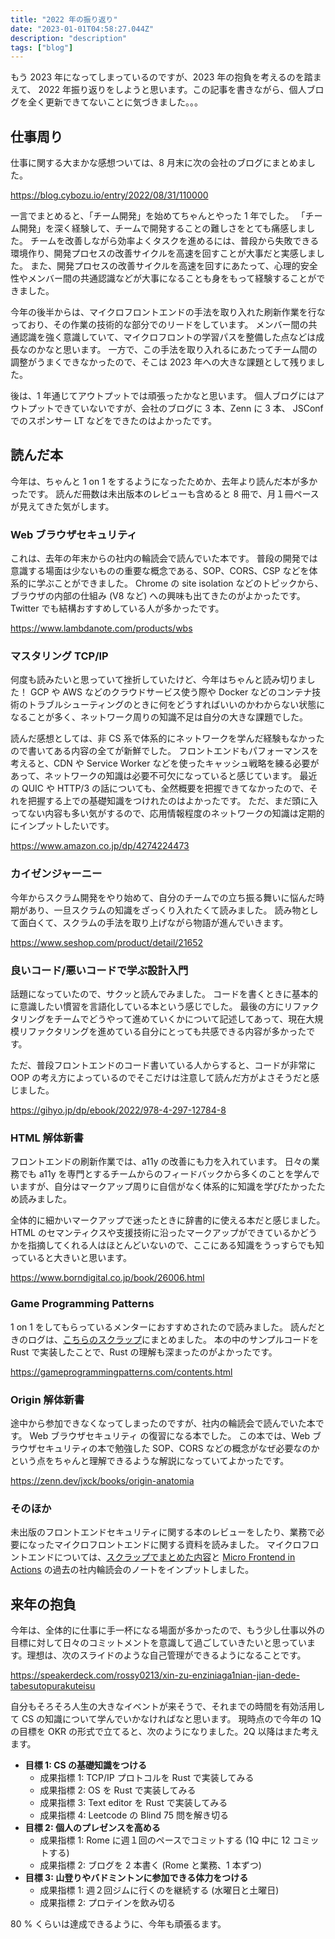 ```yaml
---
title: "2022 年の振り返り"
date: "2023-01-01T04:58:27.044Z"
description: "description"
tags: ["blog"]
---
```


もう 2023 年になってしまっているのですが、2023 年の抱負を考えるのを踏まえて、 2022 年振り返りをしようと思います。この記事を書きながら、個人ブログを全く更新できてないことに気づきました。。。

## 仕事周り

仕事に関する大まかな感想ついては、8 月末に次の会社のブログにまとめました。

https://blog.cybozu.io/entry/2022/08/31/110000

一言でまとめると、「チーム開発」を始めてちゃんとやった 1 年でした。
「チーム開発」を深く経験して、チームで開発することの難しさをとても痛感しました。
チームを改善しながら効率よくタスクを進めるには、普段から失敗できる環境作り、開発プロセスの改善サイクルを高速を回すことが大事だと実感しました。
また、開発プロセスの改善サイクルを高速を回すにあたって、心理的安全性やメンバー間の共通認識などが大事になることも身をもって経験することができました。

今年の後半からは、マイクロフロントエンドの手法を取り入れた刷新作業を行なっており、その作業の技術的な部分でのリードをしています。
メンバー間の共通認識を強く意識していて、マイクロフロントの学習パスを整備した点などは成長なのかなと思います。
一方で、この手法を取り入れるにあたってチーム間の調整がうまくできなかったので、そこは 2023 年への大きな課題として残りました。

後は、1 年通じてアウトプットでは頑張ったかなと思います。
個人ブログにはアウトプットできていないですが、会社のブログに 3 本、Zenn に 3 本、 JSConf でのスポンサー LT などをできたのはよかったです。

## 読んだ本

今年は、ちゃんと 1 on 1 をするようになったためか、去年より読んだ本が多かったです。
読んだ冊数は未出版本のレビューも含めると 8 冊で、月１冊ペースが見えてきた気がします。

### Web ブラウザセキュリティ

これは、去年の年末からの社内の輪読会で読んでいた本です。
普段の開発では意識する場面は少ないものの重要な概念である、SOP、CORS、CSP などを体系的に学ぶことができました。
Chrome の site isolation などのトピックから、ブラウザの内部の仕組み (V8 など) への興味も出てきたのがよかったです。
Twitter でも結構おすすめしている人が多かったです。

https://www.lambdanote.com/products/wbs

### マスタリング TCP/IP

何度も読みたいと思っていて挫折していたけど、今年はちゃんと読み切りました！
GCP や AWS などのクラウドサービス使う際や Docker などのコンテナ技術のトラブルシューティングのときに何をどうすればいいのかわからない状態になることが多く、ネットワーク周りの知識不足は自分の大きな課題でした。

読んだ感想としては、非 CS 系で体系的にネットワークを学んだ経験もなかったので書いてある内容の全てが新鮮でした。
フロントエンドもパフォーマンスを考えると、CDN や Service Worker などを使ったキャッシュ戦略を練る必要があって、ネットワークの知識は必要不可欠になっていると感じています。
最近の QUIC や HTTP/3 の話についても、全然概要を把握できてなかったので、それを把握する上での基礎知識をつけれたのはよかったです。
ただ、まだ頭に入ってない内容も多い気がするので、応用情報程度のネットワークの知識は定期的にインプットしたいです。

https://www.amazon.co.jp/dp/4274224473

### カイゼンジャーニー

今年からスクラム開発をやり始めて、自分のチームでの立ち振る舞いに悩んだ時期があり、一旦スクラムの知識をざっくり入れたくて読みました。
読み物として面白くて、スクラムの手法を取り上げながら物語が進んでいきます。

https://www.seshop.com/product/detail/21652

### 良いコード/悪いコードで学ぶ設計入門

話題になっていたので、サクッと読んでみました。
コードを書くときに基本的に意識したい慣習を言語化している本という感じでした。
最後の方にリファクタリングをチームでどうやって進めていくかについて記述してあって、現在大規模リファクタリングを進めている自分にとっても共感できる内容が多かったです。

ただ、普段フロントエンドのコード書いている人からすると、コードが非常に OOP の考え方によっているのでそこだけは注意して読んだ方がよさそうだと感じました。

https://gihyo.jp/dp/ebook/2022/978-4-297-12784-8

### HTML 解体新書

フロントエンドの刷新作業では、a11y の改善にも力を入れています。
日々の業務でも a11y を専門とするチームからのフィードバックから多くのことを学んでいますが、自分はマークアップ周りに自信がなく体系的に知識を学びたかったため読みました。

全体的に細かいマークアップで迷ったときに辞書的に使える本だと感じました。
HTML のセマンティクスや支援技術に沿ったマークアップができているかどうかを指摘してくれる人はほとんどいないので、ここにある知識をうっすらでも知っていると大きいと思います。

https://www.borndigital.co.jp/book/26006.html

### Game Programming Patterns

1 on 1 をしてもらっているメンターにおすすめされたので読みました。
読んだときのログは、[こちらのスクラップ](https://zenn.dev/nissy_dev/scraps/4e2778eb90e056)にまとめました。
本の中のサンプルコードを Rust で実装したことで、Rust の理解も深まったのがよかったです。

https://gameprogrammingpatterns.com/contents.html

### Origin 解体新書

途中から参加できなくなってしまったのですが、社内の輪読会で読んでいた本です。
Web ブラウザセキュリティ の復習になる本でした。
この本では、Web ブラウザセキュリティの本で勉強した SOP、CORS などの概念がなぜ必要なのかという点をちゃんと理解できるような解説になっていてよかったです。

https://zenn.dev/jxck/books/origin-anatomia

### そのほか

未出版のフロントエンドセキュリティに関する本のレビューをしたり、業務で必要になったマイクロフロントエンドに関する資料を読みました。
マイクロフロントエンドについては、[スクラップでまとめた内容](https://zenn.dev/nissy_dev/scraps/4ee7e3afcd218b)と [Micro Frontend in Actions](https://www.amazon.com/dp/1617296872) の過去の社内輪読会のノートをインプットしました。

## 来年の抱負

今年は、全体的に仕事に手一杯になる場面が多かったので、もう少し仕事以外の目標に対して日々のコミットメントを意識して過ごしていきたいと思っています。理想は、次のスライドのような自己管理ができるようになることです。

https://speakerdeck.com/rossy0213/xin-zu-enziniaga1nian-jian-dede-tabesutopurakuteisu

自分もそろそろ人生の大きなイベントが来そうで、それまでの時間を有効活用して CS の知識について学んでいかなければなと思います。
現時点ので今年の 1Q の目標を OKR の形式で立てると、次のようになりました。2Q 以降はまた考えます。

- **目標 1: CS の基礎知識をつける**
  - 成果指標 1: TCP/IP プロトコルを Rust で実装してみる
  - 成果指標 2: OS を Rust で実装してみる
  - 成果指標 3: Text editor を Rust で実装してみる
  - 成果指標 4: Leetcode の Blind 75 問を解き切る
- **目標 2: 個人のプレゼンスを高める**
  - 成果指標 1: Rome に週１回のペースでコミットする (1Q 中に 12 コミットする)
  - 成果指標 2: ブログを 2 本書く (Rome と業務、1 本ずつ)
- **目標 3: 山登りやバドミントンに参加できる体力をつける**
  - 成果指標 1: 週２回ジムに行くのを継続する (水曜日と土曜日)
  - 成果指標 2: プロテインを飲み切る

80 % くらいは達成できるように、今年も頑張るます。
